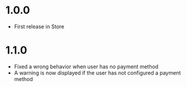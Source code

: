 # 1.0.0

- First release in Store

# 1.1.0
- Fixed a wrong behavior when user has no payment method
- A warning is now displayed if the user has not configured a payment method

